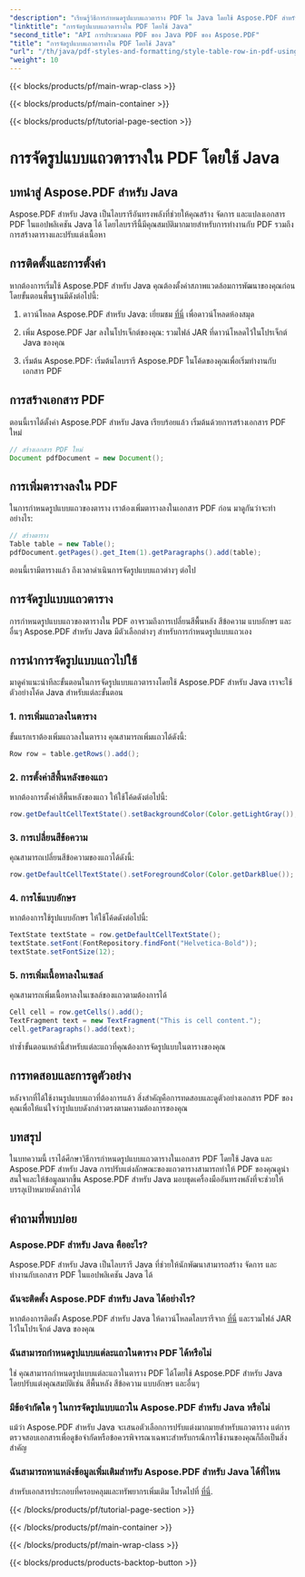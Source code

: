 ```yaml
---
"description": "เรียนรู้วิธีการกำหนดรูปแบบแถวตาราง PDF ใน Java โดยใช้ Aspose.PDF สำหรับ Java ปรับแต่งสี เพิ่มเส้นขอบ และอื่นๆ อีกมากมายในคู่มือที่ครอบคลุมนี้"
"linktitle": "การจัดรูปแบบแถวตารางใน PDF โดยใช้ Java"
"second_title": "API การประมวลผล PDF ของ Java PDF ของ Aspose.PDF"
"title": "การจัดรูปแบบแถวตารางใน PDF โดยใช้ Java"
"url": "/th/java/pdf-styles-and-formatting/style-table-row-in-pdf-using-java/"
"weight": 10
---
```


{{< blocks/products/pf/main-wrap-class >}}

{{< blocks/products/pf/main-container >}}

{{< blocks/products/pf/tutorial-page-section >}}

# การจัดรูปแบบแถวตารางใน PDF โดยใช้ Java


## บทนำสู่ Aspose.PDF สำหรับ Java

Aspose.PDF สำหรับ Java เป็นไลบรารีอันทรงพลังที่ช่วยให้คุณสร้าง จัดการ และแปลงเอกสาร PDF ในแอปพลิเคชัน Java ได้ โดยไลบรารีนี้มีคุณสมบัติมากมายสำหรับการทำงานกับ PDF รวมถึงการสร้างตารางและปรับแต่งเนื้อหา

## การติดตั้งและการตั้งค่า

หากต้องการเริ่มใช้ Aspose.PDF สำหรับ Java คุณต้องตั้งค่าสภาพแวดล้อมการพัฒนาของคุณก่อน โดยขั้นตอนพื้นฐานมีดังต่อไปนี้:

1. ดาวน์โหลด Aspose.PDF สำหรับ Java: เยี่ยมชม [ที่นี่](https://releases.aspose.com/pdf/java/) เพื่อดาวน์โหลดห้องสมุด

2. เพิ่ม Aspose.PDF Jar ลงในโปรเจ็กต์ของคุณ: รวมไฟล์ JAR ที่ดาวน์โหลดไว้ในโปรเจ็กต์ Java ของคุณ

3. เริ่มต้น Aspose.PDF: เริ่มต้นไลบรารี Aspose.PDF ในโค้ดของคุณเพื่อเริ่มทำงานกับเอกสาร PDF

## การสร้างเอกสาร PDF

ตอนนี้เราได้ตั้งค่า Aspose.PDF สำหรับ Java เรียบร้อยแล้ว เริ่มต้นด้วยการสร้างเอกสาร PDF ใหม่

```java
// สร้างเอกสาร PDF ใหม่
Document pdfDocument = new Document();
```

## การเพิ่มตารางลงใน PDF

ในการกำหนดรูปแบบแถวของตาราง เราต้องเพิ่มตารางลงในเอกสาร PDF ก่อน มาดูกันว่าจะทำอย่างไร:

```java
// สร้างตาราง
Table table = new Table();
pdfDocument.getPages().get_Item(1).getParagraphs().add(table);
```

ตอนนี้เรามีตารางแล้ว ถึงเวลาดำเนินการจัดรูปแบบแถวต่างๆ ต่อไป

## การจัดรูปแบบแถวตาราง

การกำหนดรูปแบบแถวของตารางใน PDF อาจรวมถึงการเปลี่ยนสีพื้นหลัง สีข้อความ แบบอักษร และอื่นๆ Aspose.PDF สำหรับ Java มีตัวเลือกต่างๆ สำหรับการกำหนดรูปแบบแถวเอง

## การนำการจัดรูปแบบแถวไปใช้

มาดูคำแนะนำทีละขั้นตอนในการจัดรูปแบบแถวตารางโดยใช้ Aspose.PDF สำหรับ Java เราจะใช้ตัวอย่างโค้ด Java สำหรับแต่ละขั้นตอน

### 1. การเพิ่มแถวลงในตาราง

ขั้นแรกเราต้องเพิ่มแถวลงในตาราง คุณสามารถเพิ่มแถวได้ดังนี้:

```java
Row row = table.getRows().add();
```

### 2. การตั้งค่าสีพื้นหลังของแถว

หากต้องการตั้งค่าสีพื้นหลังของแถว ให้ใช้โค้ดดังต่อไปนี้:

```java
row.getDefaultCellTextState().setBackgroundColor(Color.getLightGray());
```

### 3. การเปลี่ยนสีข้อความ

คุณสามารถเปลี่ยนสีข้อความของแถวได้ดังนี้:

```java
row.getDefaultCellTextState().setForegroundColor(Color.getDarkBlue());
```

### 4. การใช้แบบอักษร

หากต้องการใช้รูปแบบอักษร ให้ใช้โค้ดดังต่อไปนี้:

```java
TextState textState = row.getDefaultCellTextState();
textState.setFont(FontRepository.findFont("Helvetica-Bold"));
textState.setFontSize(12);
```

### 5. การเพิ่มเนื้อหาลงในเซลล์

คุณสามารถเพิ่มเนื้อหาลงในเซลล์ของแถวตามต้องการได้

```java
Cell cell = row.getCells().add();
TextFragment text = new TextFragment("This is cell content.");
cell.getParagraphs().add(text);
```

ทำซ้ำขั้นตอนเหล่านี้สำหรับแต่ละแถวที่คุณต้องการจัดรูปแบบในตารางของคุณ

## การทดสอบและการดูตัวอย่าง

หลังจากที่ได้ใช้งานรูปแบบแถวที่ต้องการแล้ว สิ่งสำคัญคือการทดสอบและดูตัวอย่างเอกสาร PDF ของคุณเพื่อให้แน่ใจว่ารูปแบบดังกล่าวตรงตามความต้องการของคุณ

## บทสรุป

ในบทความนี้ เราได้ศึกษาวิธีการกำหนดรูปแบบแถวตารางในเอกสาร PDF โดยใช้ Java และ Aspose.PDF สำหรับ Java การปรับแต่งลักษณะของแถวตารางสามารถทำให้ PDF ของคุณดูน่าสนใจและให้ข้อมูลมากขึ้น Aspose.PDF สำหรับ Java มอบชุดเครื่องมืออันทรงพลังที่จะช่วยให้บรรลุเป้าหมายดังกล่าวได้

## คำถามที่พบบ่อย

### Aspose.PDF สำหรับ Java คืออะไร?

Aspose.PDF สำหรับ Java เป็นไลบรารี Java ที่ช่วยให้นักพัฒนาสามารถสร้าง จัดการ และทำงานกับเอกสาร PDF ในแอปพลิเคชัน Java ได้

### ฉันจะติดตั้ง Aspose.PDF สำหรับ Java ได้อย่างไร?

หากต้องการติดตั้ง Aspose.PDF สำหรับ Java ให้ดาวน์โหลดไลบรารีจาก [ที่นี่](https://releases.aspose.com/pdf/java/) และรวมไฟล์ JAR ไว้ในโปรเจ็กต์ Java ของคุณ

### ฉันสามารถกำหนดรูปแบบแต่ละแถวในตาราง PDF ได้หรือไม่

ใช่ คุณสามารถกำหนดรูปแบบแต่ละแถวในตาราง PDF ได้โดยใช้ Aspose.PDF สำหรับ Java โดยปรับแต่งคุณสมบัติเช่น สีพื้นหลัง สีข้อความ แบบอักษร และอื่นๆ

### มีข้อจำกัดใด ๆ ในการจัดรูปแบบแถวใน Aspose.PDF สำหรับ Java หรือไม่

แม้ว่า Aspose.PDF สำหรับ Java จะเสนอตัวเลือกการปรับแต่งมากมายสำหรับแถวตาราง แต่การตรวจสอบเอกสารเพื่อดูข้อจำกัดหรือข้อควรพิจารณาเฉพาะสำหรับกรณีการใช้งานของคุณก็ถือเป็นสิ่งสำคัญ

### ฉันสามารถหาแหล่งข้อมูลเพิ่มเติมสำหรับ Aspose.PDF สำหรับ Java ได้ที่ไหน

สำหรับเอกสารประกอบที่ครอบคลุมและทรัพยากรเพิ่มเติม โปรดไปที่ [ที่นี่](https://reference-aspose.com/pdf/java/).

{{< /blocks/products/pf/tutorial-page-section >}}

{{< /blocks/products/pf/main-container >}}

{{< /blocks/products/pf/main-wrap-class >}}

{{< blocks/products/products-backtop-button >}}